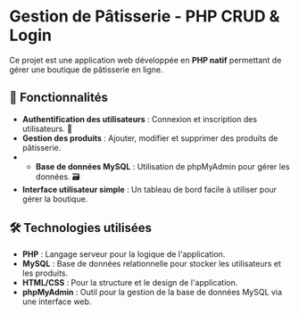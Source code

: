 # **Gestion de Pâtisserie - PHP CRUD & Login**

 Ce projet est une application web développée en **PHP natif** permettant de gérer une boutique de pâtisserie en ligne. 
## 🚀 **Fonctionnalités**
- **Authentification des utilisateurs** : Connexion et inscription des utilisateurs. 🔑
- **Gestion des produits** : Ajouter, modifier et supprimer des produits de pâtisserie.
- - **Base de données MySQL** : Utilisation de phpMyAdmin pour gérer les données. 🗃️
- **Interface utilisateur simple** : Un tableau de bord facile à utiliser pour gérer la boutique. 

## 🛠️ **Technologies utilisées**
- **PHP** : Langage serveur pour la logique de l'application. 
- **MySQL** : Base de données relationnelle pour stocker les utilisateurs et les produits. 
- **HTML/CSS** : Pour la structure et le design de l'application. 
- **phpMyAdmin** : Outil pour la gestion de la base de données MySQL via une interface web. 
